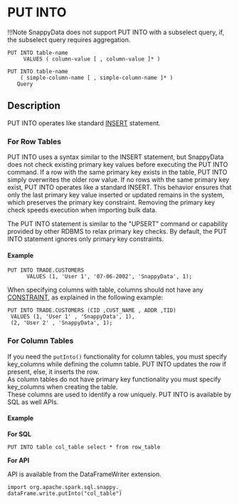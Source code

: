 # PUT INTO

!!!Note
	SnappyData does not support PUT INTO with a subselect query, if, the subselect query requires aggregation.

```no-highlight
PUT INTO table-name
     VALUES ( column-value [ , column-value ]* ) 
```

```no-highlight
PUT INTO table-name
    ( simple-column-name [ , simple-column-name ]* )
   Query
```
</note>

## Description

PUT INTO operates like standard [INSERT](insert.md) statement.

### For Row Tables

PUT INTO uses a syntax similar to the INSERT statement, but SnappyData does not check existing primary key values before executing the PUT INTO command. If a row with the same primary key exists in the table, PUT INTO simply overwrites the older row value. If no rows with the same primary key exist, PUT INTO operates like a standard INSERT. This behavior ensures that only the last primary key value inserted or updated remains in the system, which preserves the primary key constraint. Removing the primary key check speeds execution when importing bulk data.

The PUT INTO statement is similar to the "UPSERT" command or capability provided by other RDBMS to relax primary key checks. By default, the PUT INTO statement ignores only primary key constraints. <!--All other column constraints (unique, check, and foreign key) are honored unless you explicitly set the [skip-constraint-checks](../../reference/configuration_parameters/skip-constraint-checks.md) connection property.-->

#### Example

```no-highlight
PUT INTO TRADE.CUSTOMERS
      VALUES (1, 'User 1', '07-06-2002', 'SnappyData', 1);
```

When specifying columns with table, columns should not have any [CONSTRAINT](create-table.md#constraint), as explained in the following example:

```no-highlight
PUT INTO TRADE.CUSTOMERS (CID ,CUST_NAME , ADDR ,TID)
 VALUES (1, 'User 1' , 'SnappyData', 1),
 (2, 'User 2' , 'SnappyData', 1);
```
### For Column Tables

If you need the `putInto()` functionality for column tables, you must specify key_columns while defining the column table.
PUT INTO updates the row if present, else, it inserts the row. </br>
As column tables do not have primary key functionality you must specify key_columns when creating the table.</br>
These columns are used to identify a row uniquely. PUT INTO is available by SQL as well APIs.


#### Example

**For SQL**

```no-highlight
PUT INTO table col_table select * from row_table
```

**For API**

API is available from the DataFrameWriter extension.

```no-highlight
import org.apache.spark.sql.snappy._
dataFrame.write.putInto("col_table")
```